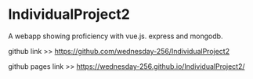 # IndividualProject2

A webapp showing proficiency with vue.js. express and mongodb.

github link >> https://github.com/wednesday-256/IndividualProject2

github pages link >> https://wednesday-256.github.io/IndividualProject2/
